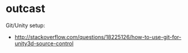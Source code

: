 outcast
=======

Git/Unity setup:
 - http://stackoverflow.com/questions/18225126/how-to-use-git-for-unity3d-source-control

